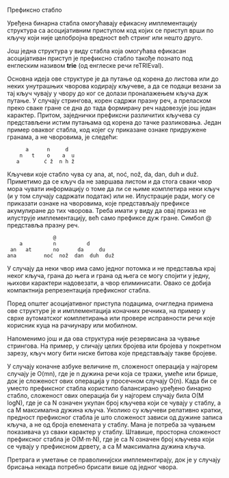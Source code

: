 Префиксно стабло

Уређена бинарна стабла омогућавају ефикасну имплементацију структура са асоцијативним приступом код којих се приступ врши по кључу који није целобројна вредност већ стринг или нешто друго. 

Још једна структура у виду стабла која омогућава ефикасан асоцијативан приступ је префиксно стабло такође познато под енглеским називом **trie** (од енглеске речи reTRIEval). 

Основна идеја ове структуре је да путање од корена до листова или до неких унутрашњих чворова кодирају кључеве, а да се подаци везани за тај кључ чувају у чвору до ког се долази проналажењем кључа дуж путање. У случају стрингова, корен садржи празну реч, а преласком преко сваке гране се дна до тада формирану реч надовезује још један карактер. Притом, заједнички префиксни различитих кључева су представљени истим путањама од корена до тачке разликовања. Један пример оваквог стабла, код којег су приказане ознаке придружене гранама, а не чворовима, је следећи:

```
      a      n     d
    n   t    o    a  u
   a        ć ž  n h ž
```

Кључеви које стабло чува су ana, at, noć, nož, da, dan, duh и duž. Приметимо да се кључ da не завршава листом и да стога сваки чвор мора чувати информацију о томе да ли се њиме комплетира неки кључ (и у том случају садржати податак) или не. Илустрације ради, могу се приказати ознаке на чворовима, које представљају префиксе акумулиране до тих чворова. Треба имати у виду да овај приказ не илуструје имплементацију, већ само префиксе дуж гране. Симбол @ представља празну реч.

```
               @
    a          n          d
 an   at       no      da     du
ana         noć  nož  dan  duh  duž
```
У случају да неки чвор има само једног потомка и не представља крај неког кључа, грана до њега и грана од њега се могу спојити у једну, њихови карактери надовезати, а чвор елиминисати. Овако се добија компактнија репрезентација префиксног стабла.

Поред општег асоцијативног приступа подацима, очигледна примена ове структуре је и имплементација коначних речника, на пример у сврхе аутоматског комплетирања или провере исправности речи које корисник куца на рачиунару или мобилном.

Напоменимо још и да ова структура није резервисана за чување стрингова. На пример, у сличају целих бројева или бројева у покретном зарезу, кључ могу бити ниске битова које представљају такве бројеве.

У случају коначне азбуке величине m, сложеност операција у најгорем случају је O(mn), где је n дужина речи која се тражи, умеће или брише, док је сложеност ових операција у просечном случају O(n). Када би се уместо префиксног стабла користило балансирано уређено бинарно стабло, сложеност ових операција би у најгорем случају била O(M logN), где је са N означен укупан број кључева који се чувају у стаблу, а са M максимална дужина кључа. Уколико су кључеви релативно кратки, предност префиксног стабла је што сложеност зависи од дужине записа кључа, а не од броја елемената у стаблу. Мана је потреба за чувањем показивача уз сваки карактер у стаблу. Штавише, просторна сложеност префиксног стабла је O(M⋅m⋅N), где је са N означен број кључева који се чувају у префиксном дрвету, а са M максимална дужина кључа.

Претрага и уметање се праволинијски имплементирају, док је у случају брисања некада потребно брисати више од једног чвора.